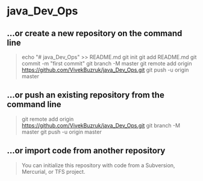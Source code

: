 # java_Dev_Ops
## …or create a new repository on the command line
> echo "# java_Dev_Ops" >> README.md
> git init
> git add README.md
> git commit -m "first commit"
> git branch -M master
> git remote add origin https://github.com/VivekBuzruk/java_Dev_Ops.git
> git push -u origin master
## …or push an existing repository from the command line
> git remote add origin https://github.com/VivekBuzruk/java_Dev_Ops.git
> git branch -M master
> git push -u origin master

## …or import code from another repository
> You can initialize this repository with code from a Subversion, Mercurial, or TFS project.
